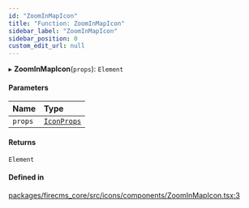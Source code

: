```yaml
---
id: "ZoomInMapIcon"
title: "Function: ZoomInMapIcon"
sidebar_label: "ZoomInMapIcon"
sidebar_position: 0
custom_edit_url: null
---
```


▸ **ZoomInMapIcon**(`props`): `Element`

#### Parameters

| Name | Type |
| :------ | :------ |
| `props` | [`IconProps`](../types/IconProps.md) |

#### Returns

`Element`

#### Defined in

[packages/firecms_core/src/icons/components/ZoomInMapIcon.tsx:3](https://github.com/FireCMSco/firecms/blob/d45f3739/packages/firecms_core/src/icons/components/ZoomInMapIcon.tsx#L3)
